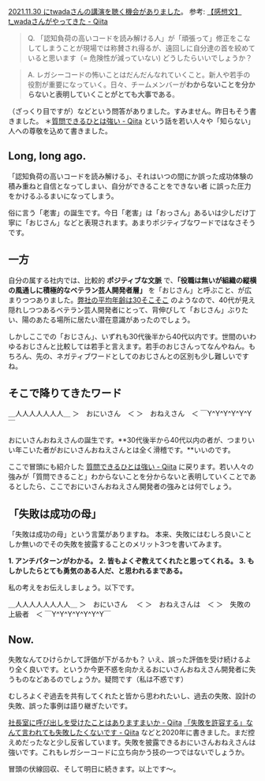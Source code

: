 [2021.11.30 にtwadaさんの講演を聴く機会がありました](https://twitter.com/e99h2121/status/1465494542841352196?s=20)。
参考: [【感想文】t_wadaさんがやってきた - Qiita](https://qiita.com/takeC74/items/52f45d3f30d56e01df3e)

> Q. 「認知負荷の高いコードを読み解ける人」が「頑張って」修正をこなしてしまうことが現場では称賛され得るが、遠回しに自分達の首を絞めていると思います（= 危険性が減っていない) どうしたらいいでしょうか？

> A. レガシーコードの怖いことはだんだんなれていくこと。新人や若手の役割が重要になっていく。日々、チームメンバーが**わからないことを分からないと表明していくことがとても大事である**。 

（ざっくり目ですが）などという問答がありました。すみません。昨日もそう書きました。
＊[質問できるひとは強い - Qiita](https://qiita.com/e99h2121/items/72132c392c072d4ab097) という話を若い人々や「知らない」人への尊敬を込めて書きました。

## Long, long ago.

「認知負荷の高いコードを読み解ける」、それはいつの間にか誤った成功体験の積み重ねと自信となってしまい、自分ができることをできない者 に誤った圧力をかけるふるまいになってしまう。

俗に言う「老害」の誕生です。今日「老害」は「おっさん」あるいは少しだけ丁寧に「おじさん」などと表現されます。あまりポジティブなワードではなさそうです。

## 一方

自分の属する社内では、比較的 **ポジティブな文脈** で、**「役職は無いが組織の縦横の風通しに積極的なベテラン芸人開発者層」** を「おじさん」と呼ぶこと、が広まりつつありました。[弊社の平均年齢は30そこそこ](https://speakerdeck.com/whisaiyo/works-human-intelligence?slide=40) のようなので、40代が見え隠れしつつあるベテラン芸人開発者にとって、背伸びして「おじさん」ぶりたい、陽のあたる場所に居たい潜在意識があったのでしょう。

しかしここでの「おじさん」、いずれも30代後半から40代以内です。世間のいわゆるおじさんと比較しては若手と言えます。若手のおじさんってなんやねん。もちろん、先の、ネガティブワードとしてのおじさんとの区別も少し難しいですね。

## そこで降りてきたワード

＿人人人人人人人＿
＞　おにいさん　＜
＞　おねえさん　＜
￣Y^Y^Y^Y^Y^Y￣

おにいさんおねえさんの誕生です。**30代後半から40代以内の者が、つまりいい年こいた者がおにいさんおねえさんとは全く滑稽です。**いいのです。

ここで冒頭にも紹介した [質問できるひとは強い - Qiita](https://qiita.com/e99h2121/items/72132c392c072d4ab097) に戻ります。若い人々の強みが「質問できること」わからないことを分からないと表明していくことであるとしたら、ここでおにいさんおねえさん開発者の強みとは何でしょう。

## 「失敗は成功の母」

「失敗は成功の母」という言葉がありますね。
本来、失敗にはむしろ良いことしか無いのでその失敗を披露することのメリット3つを書いてみます。

**1. アンチパターンがわかる。**
**2. 皆もよくぞ教えてくれたと思ってくれる。**
**3. もしかしたらとても勇気のある人だ、と思われるまである。**


私の考えをお伝えしましょう。以下です。

＿人人人人人人人人＿
＞　おにいさん　  ＜
＞　おねえさんは　＜
＞　失敗の上級者　＜
￣Y^Y^Y^Y^Y^Y^Y￣


## Now.

失敗なんてひけらかして評価が下がるかも？ いえ、誤った評価を受け続けるより全く良いです。というか今更不惑を向かえるおにいさんおねえさん開発者に失うものなどあるのでしょうか。疑問です（私は不惑です）

むしろよくぞ過去を共有してくれたと皆から思われたいし、過去の失敗、設計の失敗、誤った事例は語り継ぎたいです。

[社長室に呼び出しを受けたことはありますまいか - Qiita](https://qiita.com/e99h2121/items/a91da943d8584f8301ac)
[「失敗を許容する」なんて言われても失敗したくないです - Qiita](https://qiita.com/e99h2121/items/873281d73cc504e5a64d)
などと2020年に書きました。まだ控えめだったなと少し反省しています。失敗を披露できるおにいさんおねえさんは強いです。これもレガシーコードに立ち向かう技の一つではないでしょうか。

冒頭の伏線回収、そして明日に続きます。以上です～。
